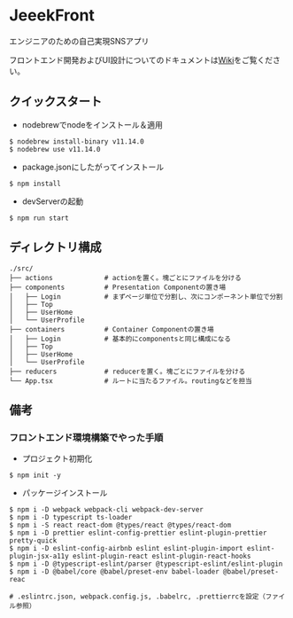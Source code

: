 # JeeekFront
エンジニアのための自己実現SNSアプリ

フロントエンド開発およびUI設計についてのドキュメントは[Wiki](https://github.com/tonouchi510/JeeekFront/wiki)をご覧ください。

## クイックスタート
- nodebrewでnodeをインストール＆適用
```
$ nodebrew install-binary v11.14.0
$ nodebrew use v11.14.0
```

- package.jsonにしたがってインストール
```
$ npm install
```

- devServerの起動
```
$ npm run start
```


## ディレクトリ構成
```
./src/
├── actions             # actionを置く。塊ごとにファイルを分ける
├── components          # Presentation Componentの置き場
│   ├── Login           # まずページ単位で分割し、次にコンポーネント単位で分割
│   ├── Top
│   ├── UserHome
│   └── UserProfile
├── containers          # Container Componentの置き場
│   ├── Login           # 基本的にcomponentsと同じ構成になる
│   ├── Top
│   ├── UserHome
│   └── UserProfile
├── reducers            # reducerを置く。塊ごとにファイルを分ける
└── App.tsx             # ルートに当たるファイル。routingなどを担当

```


## 備考
### フロントエンド環境構築でやった手順
- プロジェクト初期化
```
$ npm init -y
```

- パッケージインストール
```
$ npm i -D webpack webpack-cli webpack-dev-server
$ npm i -D typescript ts-loader
$ npm i -S react react-dom @types/react @types/react-dom
$ npm i -D prettier eslint-config-prettier eslint-plugin-prettier pretty-quick 
$ npm i -D eslint-config-airbnb eslint eslint-plugin-import eslint-plugin-jsx-a11y eslint-plugin-react eslint-plugin-react-hooks
$ npm i -D @typescript-eslint/parser @typescript-eslint/eslint-plugin
$ npm i -D @babel/core @babel/preset-env babel-loader @babel/preset-reac

# .eslintrc.json, webpack.config.js, .babelrc, .prettierrcを設定（ファイル参照）
```
